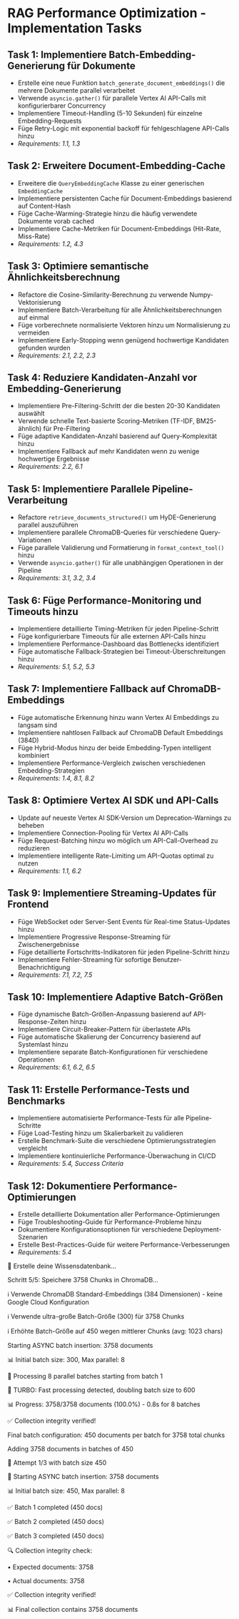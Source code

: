 # RAG Performance Optimization - Implementation Tasks

## Task 1: Implementiere Batch-Embedding-Generierung für Dokumente

- Erstelle eine neue Funktion `batch_generate_document_embeddings()` die mehrere Dokumente parallel verarbeitet
- Verwende `asyncio.gather()` für parallele Vertex AI API-Calls mit konfigurierbarer Concurrency
- Implementiere Timeout-Handling (5-10 Sekunden) für einzelne Embedding-Requests
- Füge Retry-Logic mit exponential backoff für fehlgeschlagene API-Calls hinzu
- _Requirements: 1.1, 1.3_

## Task 2: Erweitere Document-Embedding-Cache

- Erweitere die `QueryEmbeddingCache` Klasse zu einer generischen `EmbeddingCache`
- Implementiere persistenten Cache für Document-Embeddings basierend auf Content-Hash
- Füge Cache-Warming-Strategie hinzu die häufig verwendete Dokumente vorab cached
- Implementiere Cache-Metriken für Document-Embeddings (Hit-Rate, Miss-Rate)
- _Requirements: 1.2, 4.3_

## Task 3: Optimiere semantische Ähnlichkeitsberechnung

- Refactore die Cosine-Similarity-Berechnung zu verwende Numpy-Vektorisierung
- Implementiere Batch-Verarbeitung für alle Ähnlichkeitsberechnungen auf einmal
- Füge vorberechnete normalisierte Vektoren hinzu um Normalisierung zu vermeiden
- Implementiere Early-Stopping wenn genügend hochwertige Kandidaten gefunden wurden
- _Requirements: 2.1, 2.2, 2.3_

## Task 4: Reduziere Kandidaten-Anzahl vor Embedding-Generierung

- Implementiere Pre-Filtering-Schritt der die besten 20-30 Kandidaten auswählt
- Verwende schnelle Text-basierte Scoring-Metriken (TF-IDF, BM25-ähnlich) für Pre-Filtering
- Füge adaptive Kandidaten-Anzahl basierend auf Query-Komplexität hinzu
- Implementiere Fallback auf mehr Kandidaten wenn zu wenige hochwertige Ergebnisse
- _Requirements: 2.2, 6.1_

## Task 5: Implementiere Parallele Pipeline-Verarbeitung

- Refactore `retrieve_documents_structured()` um HyDE-Generierung parallel auszuführen
- Implementiere parallele ChromaDB-Queries für verschiedene Query-Variationen
- Füge parallele Validierung und Formatierung in `format_context_tool()` hinzu
- Verwende `asyncio.gather()` für alle unabhängigen Operationen in der Pipeline
- _Requirements: 3.1, 3.2, 3.4_

## Task 6: Füge Performance-Monitoring und Timeouts hinzu

- Implementiere detaillierte Timing-Metriken für jeden Pipeline-Schritt
- Füge konfigurierbare Timeouts für alle externen API-Calls hinzu
- Implementiere Performance-Dashboard das Bottlenecks identifiziert
- Füge automatische Fallback-Strategien bei Timeout-Überschreitungen hinzu
- _Requirements: 5.1, 5.2, 5.3_

## Task 7: Implementiere Fallback auf ChromaDB-Embeddings

- Füge automatische Erkennung hinzu wann Vertex AI Embeddings zu langsam sind
- Implementiere nahtlosen Fallback auf ChromaDB Default Embeddings (384D)
- Füge Hybrid-Modus hinzu der beide Embedding-Typen intelligent kombiniert
- Implementiere Performance-Vergleich zwischen verschiedenen Embedding-Strategien
- _Requirements: 1.4, 8.1, 8.2_

## Task 8: Optimiere Vertex AI SDK und API-Calls

- Update auf neueste Vertex AI SDK-Version um Deprecation-Warnings zu beheben
- Implementiere Connection-Pooling für Vertex AI API-Calls
- Füge Request-Batching hinzu wo möglich um API-Call-Overhead zu reduzieren
- Implementiere intelligente Rate-Limiting um API-Quotas optimal zu nutzen
- _Requirements: 1.1, 6.2_

## Task 9: Implementiere Streaming-Updates für Frontend

- Füge WebSocket oder Server-Sent Events für Real-time Status-Updates hinzu
- Implementiere Progressive Response-Streaming für Zwischenergebnisse
- Füge detaillierte Fortschritts-Indikatoren für jeden Pipeline-Schritt hinzu
- Implementiere Fehler-Streaming für sofortige Benutzer-Benachrichtigung
- _Requirements: 7.1, 7.2, 7.5_

## Task 10: Implementiere Adaptive Batch-Größen

- Füge dynamische Batch-Größen-Anpassung basierend auf API-Response-Zeiten hinzu
- Implementiere Circuit-Breaker-Pattern für überlastete APIs
- Füge automatische Skalierung der Concurrency basierend auf Systemlast hinzu
- Implementiere separate Batch-Konfigurationen für verschiedene Operationen
- _Requirements: 6.1, 6.2, 6.5_

## Task 11: Erstelle Performance-Tests und Benchmarks

- Implementiere automatisierte Performance-Tests für alle Pipeline-Schritte
- Füge Load-Testing hinzu um Skalierbarkeit zu validieren
- Erstelle Benchmark-Suite die verschiedene Optimierungsstrategien vergleicht
- Implementiere kontinuierliche Performance-Überwachung in CI/CD
- _Requirements: 5.4, Success Criteria_

## Task 12: Dokumentiere Performance-Optimierungen

- Erstelle detaillierte Dokumentation aller Performance-Optimierungen
- Füge Troubleshooting-Guide für Performance-Probleme hinzu
- Dokumentiere Konfigurationsoptionen für verschiedene Deployment-Szenarien
- Erstelle Best-Practices-Guide für weitere Performance-Verbesserungen
- _Requirements: 5.4_


🔄 Erstelle deine Wissensdatenbank...

Schritt 5/5: Speichere 3758 Chunks in ChromaDB...

ℹ️ Verwende ChromaDB Standard-Embeddings (384 Dimensionen) - keine Google Cloud Konfiguration

ℹ️ Verwende ultra-große Batch-Größe (300) für 3758 Chunks

ℹ️ Erhöhte Batch-Größe auf 450 wegen mittlerer Chunks (avg: 1023 chars)





Starting ASYNC batch insertion: 3758 documents

📊 Initial batch size: 300, Max parallel: 8

🔄 Processing 8 parallel batches starting from batch 1

🚀 TURBO: Fast processing detected, doubling batch size to 600

📊 Progress: 3758/3758 documents (100.0%) - 0.8s for 8 batches

✅ Collection integrity verified!



 Final batch configuration: 450 documents per batch for 3758 total chunks

Adding 3758 documents in batches of 450

🔄 Attempt 1/3 with batch size 450

🚀 Starting ASYNC batch insertion: 3758 documents

📊 Initial batch size: 450, Max parallel: 8

✅ Batch 1 completed (450 docs)

✅ Batch 2 completed (450 docs)

✅ Batch 3 completed (450 docs)

🔍 Collection integrity check:

  • Expected documents: 3758

  • Actual documents: 3758

✅ Collection integrity verified!

📊 Final collection contains 3758 documents





